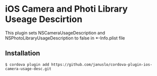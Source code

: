 # iOS Camera and Photi Library Useage Descirtion

This plugin sets NSCameraUsageDescription and NSPhotoLibraryUsageDescription to false in *-Info.plist file

## Installation

`$ cordova plugin add https://github.com/januslo/cordova-plugin-ios-camera-usage-desc.git`

